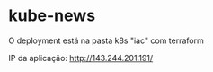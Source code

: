 # kube-news

O deployment está na pasta k8s
"iac" com terraform

IP da aplicação: http://143.244.201.191/
